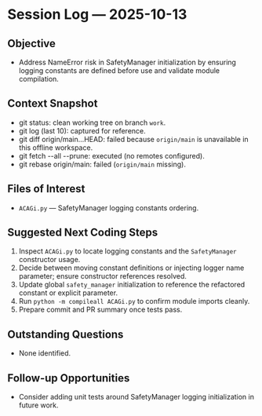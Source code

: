 # Session Log — 2025-10-13

## Objective
- Address NameError risk in SafetyManager initialization by ensuring logging constants are defined before use and validate module compilation.

## Context Snapshot
- git status: clean working tree on branch `work`.
- git log (last 10): captured for reference.
- git diff origin/main...HEAD: failed because `origin/main` is unavailable in this offline workspace.
- git fetch --all --prune: executed (no remotes configured).
- git rebase origin/main: failed (`origin/main` missing).

## Files of Interest
- `ACAGi.py` — SafetyManager logging constants ordering.

## Suggested Next Coding Steps
1. Inspect `ACAGi.py` to locate logging constants and the `SafetyManager` constructor usage.
2. Decide between moving constant definitions or injecting logger name parameter; ensure constructor references resolved.
3. Update global `safety_manager` initialization to reference the refactored constant or explicit parameter.
4. Run `python -m compileall ACAGi.py` to confirm module imports cleanly.
5. Prepare commit and PR summary once tests pass.

## Outstanding Questions
- None identified.

## Follow-up Opportunities
- Consider adding unit tests around SafetyManager logging initialization in future work.

